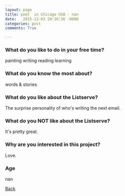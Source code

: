 ```yaml
---
layout: page
title: poet  in Chicago USA - nan
date:   2015-12-03 20:16:36 -0800
categories: post
comments: True

---
```


### What do you like to do in your free time?
<p>painting
writing 
reading
learning </p>

### What do you know the most about?
<p>
words & stories </p>

### What do you like about the Listserve?
<p>
The surprise personality of who's writing the next email. 
</p>

### What do you NOT like about the Listserve?
<p>
It's pretty great. </p>

### Why are you interested in this project?
<p>
Love.</p>

### Age
<p>nan</p>

[Back][1]

[1]: /home/responders/all